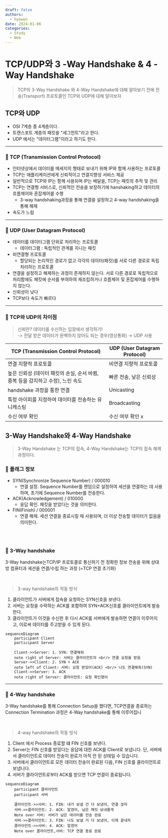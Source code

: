 ```yaml
---
draft: false
authors:
  - hyewon
date: 2024-01-06
categories:
  - Study
  - Web
---
```

# TCP/UDP와 3 -Way Handshake & 4 -Way Handshake
> TCP의 3-Way Handshake 와 4-Way Handshake에 대해 알아보기 전에 전송(Transport) 프로토콜인 TCP와 UDP에 대해 알아보자
<!-- more -->

## TCP와 UDP
- OSI 7계층 중 4계층이다.
- 트랜스포트 계층의 패킷을 "세그먼트"라고 한다.
- UDP 에서는 "데이터그램"이라고 하기도 한다.

---

### 🍎 TCP (Transmission Control Protocol)
- 인터넷상에서 데이터를 메세지의 형태로 보내기 위해 IP와 함께 사용하는 프로토콜
- TCP는 애플리케이션에게 신뢰적이고 연결지향성 서비스 제공
- 일반적으로 TCP와 IP는 함께 사용되며 IP는 배달을, TCP는 패킷의 추적 및 관리  
- TCP는 연결형 서비스로, 신뢰적인 전송을 보장하기에 hanshaking하고 데이터의 흐름제어와 혼잡제어를 수행
    - 3-way handshaking과정을 통해 연결을 설정하고 4-way handshaking을 통해 해제
- 속도가 느림

---

### 🍏 UDP (User Datagram Protocol)
- 데이터를 데이터그램 단위로 처리하는 프로토콜
    - 데이터그램 : 독립적인 관계를 지니는 패킷
- 비연결형 프로토콜
    - 할당되는 논리적인 경로가 없고 각각의 데이터(패킷)를 서로 다른 경로로 독립 처리하는 프로토콜
- 연결을 설정하고 해제하는 과정이 존재하지 않는다. 서로 다른 경로로 독립적으로 처리함에도 패킷에 순서를 부여하여 재조립하거나 흐름제어 및 혼잡제어를 수행하지 않는다.
- 신뢰성이 낮다
- TCP보다 속도가 빠르다

---

### 🌟 TCP와 UDP의 차이점
> 신뢰란? 데이터를 수신하는 입장에서 생각하기!     
> -> 전달 받은 데이터가 완벽하지 않아도 되는 경우(영상통화) → UDP 사용

| TCP (Transmission Control Protocol) | UDP (User Datagram Protocol) |
|--------------------------------------|------------------------------|
| 연결 지향적 프로토콜                    | 비연결 지향적 프로토콜              |
| 높은 신뢰성 (데이터 패킷의 손실, 순서 바뀜, 중복 등을 감지하고 수정), 느린 속도 | 빠른 전송, 낮은 신뢰성         |
| handshake 과정을 통한 연결              | Unicasting                   |
| 특정 아이피를 지정하여 데이터를 전송하는 유니캐스팅 | Broadcasting                |
| 수신 여부 확인      | 수신 여부 확인 x       |


## 3-Way Handshake와 4-Way Handshake
> 3-Way Handshake 는 TCP의 접속, 4-Way Handshake는 TCP의 접속 해제 과정이다.

### 🍏 플래그 정보  

- SYN(Synchronize Sequence Number) / 000010
    - 연결 설정. Sequence Number를 랜덤으로 설정하여 세션을 연결하는 데 사용하며, 초기에 Sequence Number를 전송한다.
- ACK(Acknowledgement) / 010000
    - 응답 확인. 패킷을 받았다는 것을 의미한다.
- FIN(Finish) / 000001
    - 연결 해제. 세션 연결을 종료시킬 때 사용되며, 더 이상 전송할 데이터가 없음을 의미한다.


<br>
<br>


### 🍎 3-Way handshake
3-Way handshake는TCP/IP 프로토콜로 통신하기 전 정확한 정보 전송을 위해 상대방 컴퓨터과 세션을 연결/수립 하는 과정 (=TCP 연결 초기화)

<br>

>  3-way handshake의 작동 방식

1. 클라이언트가 서버에게 접속을 요청하는 SYN신호을 보낸다.
2. 서버는 요청을 수락하는 ACK를 포함하여 SYN+ACK신호를 클라이언트에게 발송한다. 
3. 클라이언트가 이것을 수신한 후 다시 ACK를 서버에게 발송하면 연결이 이루어지고, 이로써 데이터를 주고받을 수 있게 된다.

``` mermaid
sequenceDiagram
    participant Client
    participant Server

    Client->>Server: 1. SYN: 연결해줘
    note right of Server: 서버는 클라이언트의 <br/> 연결 요청을 받음
    Server->>Client: 2. SYN + ACK
    note left of Client: 서버: 요청 받았어(ACK) <br/> 나도 연결해줘(SYN)
    Client->>Server: 3. ACK
    note right of Server: 클라이언트: 요청 확인했어
```

---

### 🍎 4-Way handshake
3-Way handshake를 통해 Connection Setup을 했다면, TCP연결을 종료하는 Connection Termination 과정은 4-Way handshake를 통해 이루어집니

<br>

> 4-way handshake의 작동 방식

1. Client 에서 Process 종료할 떄 FIN 신호를 보낸다.
2. Server는 FIN 신호를 받았다는 응답에 대한 ACK를 Client로 보냅니다. 단, 서버에서 클라이언트로 데이터 전송이 완료가 아직 안 된 상태일 수 있습니다.
3. 서버에서 클라이언트로 모든 데이터 전송이 완료된 다음, FIN 신호를 클라이언트로 보냅니다.
4. 서버가 클라이언트로부터 ACK를 받으면 TCP 연결이 종료됩니다.

``` mermaid
sequenceDiagram
    participant 클라이언트
    participant 서버

    클라이언트->>서버: 1. FIN: 내가 보낼 건 다 보냈어, 연결 끊자
    서버->>클라이언트: 2. ACK: 알겠어, 남은 패킷 보내줄게
    Note over 서버: 서버가 남은 데이터를 전송 완료
    서버->>클라이언트: 3. FIN: 나도 보낼 거 다 보냈어, 이제 끝내자
    클라이언트->>서버: 4. ACK: 알겠어
    Note over 클라이언트,서버: TCP 연결 종료 완료

```

<br>
<br>
<br>
<br>